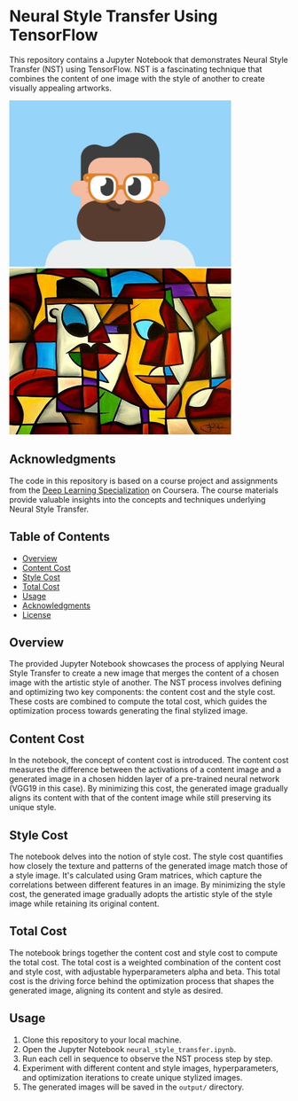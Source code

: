 # Neural Style Transfer Using TensorFlow

This repository contains a Jupyter Notebook that demonstrates Neural Style Transfer (NST) using TensorFlow. NST is a fascinating technique that combines the content of one image with the style of another to create visually appealing artworks.

<img src="images/content.jpg" alt="My Pic" width="400" height="300">
<img src="images/style.jpg" alt="My Pic" width="400" height="300">

## Acknowledgments

The code in this repository is based on a course project and assignments from the [Deep Learning Specialization](https://www.coursera.org/specializations/deep-learning) on Coursera. 
The course materials provide valuable insights into the concepts and techniques underlying Neural Style Transfer.

## Table of Contents

- [Overview](#overview)
- [Content Cost](#content-cost)
- [Style Cost](#style-cost)
- [Total Cost](#total-cost)
- [Usage](#usage)
- [Acknowledgments](#acknowledgments)
- [License](#license)

## Overview

The provided Jupyter Notebook showcases the process of applying Neural Style Transfer to create a new image that merges the content of a chosen image with the artistic style of another. The NST process involves defining and optimizing two key components: the content cost and the style cost. These costs are combined to compute the total cost, which guides the optimization process towards generating the final stylized image.

## Content Cost

In the notebook, the concept of content cost is introduced. The content cost measures the difference between the activations of a content image and a generated image in a chosen hidden layer of a pre-trained neural network (VGG19 in this case). By minimizing this cost, the generated image gradually aligns its content with that of the content image while still preserving its unique style.

## Style Cost

The notebook delves into the notion of style cost. The style cost quantifies how closely the texture and patterns of the generated image match those of a style image. It's calculated using Gram matrices, which capture the correlations between different features in an image. By minimizing the style cost, the generated image gradually adopts the artistic style of the style image while retaining its original content.

## Total Cost

The notebook brings together the content cost and style cost to compute the total cost. The total cost is a weighted combination of the content cost and style cost, with adjustable hyperparameters alpha and beta. This total cost is the driving force behind the optimization process that shapes the generated image, aligning its content and style as desired.

## Usage

1. Clone this repository to your local machine.
2. Open the Jupyter Notebook `neural_style_transfer.ipynb`.
3. Run each cell in sequence to observe the NST process step by step.
4. Experiment with different content and style images, hyperparameters, and optimization iterations to create unique stylized images.
5. The generated images will be saved in the `output/` directory.



